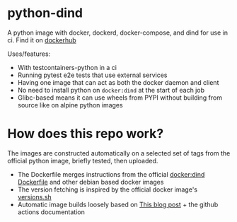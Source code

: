 # python-dind

A python image with docker, dockerd, docker-compose, and dind for use in ci. Find it on [dockerhub](https://hub.docker.com/r/aperullo/python-dind)

Uses/features:
- With testcontainers-python in a ci
- Running pytest e2e tests that use external services
- Having one image that can act as both the docker daemon and client
- No need to install python on `docker:dind` at the start of each job
- Glibc-based means it can use wheels from PYPI without building from source like on alpine python images


# How does this repo work?

The images are constructed automatically on a selected set of tags from the official python image, briefly tested, then uploaded.

- The Dockerfile merges instructions from the official [docker:dind Dockerfile](https://github.com/docker-library/docker/blob/master/Dockerfile-dind.template) and other debian based docker images
- The version fetching is inspired by the official docker image's [versions.sh](https://github.com/docker-library/docker/blob/master/versions.sh)
- Automatic image builds loosely based on [This blog post](https://www.flypenguin.de/2021/07/30/auto-rebuild-docker-images-if-base-image-changes-using-github-actions/) + the github actions documentation